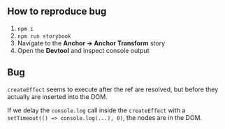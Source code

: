 ## How to reproduce bug

1. `npm i`
1. `npm run storybook`
1. Navigate to the **Anchor → Anchor Transform** story
1. Open the **Devtool** and inspect console output

## Bug

`createEffect` seems to execute after the ref are resolved, but before they actually are inserted into the DOM.

If we delay the `console.log` call inside the `createEffect` with a `setTimeout(() => console.log(...), 0)`, the nodes are in the DOM.